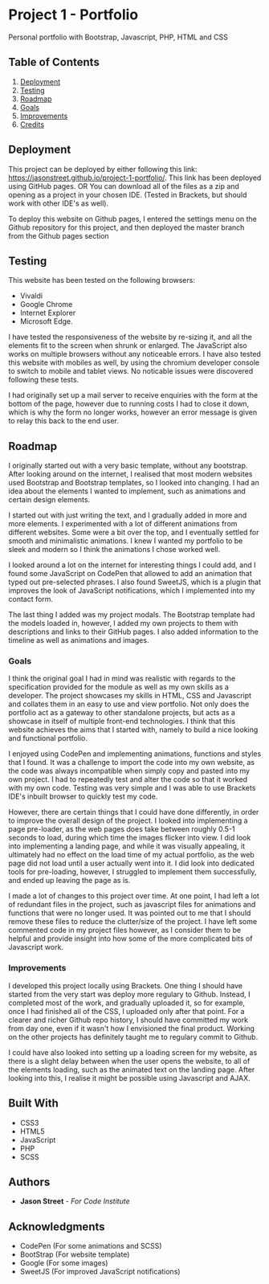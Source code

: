 # Project 1 - Portfolio
Personal portfolio with Bootstrap, Javascript, PHP, HTML and CSS

## Table of Contents  
1. [Deployment](#Deployment)  
2. [Testing](#Testing)
3. [Roadmap](#Testing) 
4. [Goals](#Goals)
5. [Improvements](#Improvements)
6. [Credits](#Credits)

## Deployment <a name="Deployment"></a>

This project can be deployed by either following this link: https://jasonstreet.github.io/project-1-portfolio/. This link has been deployed using GitHub pages.
OR
You can download all of the files as a zip and opening as a project in your chosen IDE. (Tested in Brackets, but should work with other IDE's as well).

To deploy this website on Github pages, I entered the settings menu on the Github repository for this project, and then deployed the master branch from the Github pages section

## Testing <a name="Testing"></a>

This website has been tested on the following browsers:
* Vivaldi 
* Google Chrome
* Internet Explorer
* Microsoft Edge. 

I have tested the responsiveness of the website by re-sizing it, and all the elements fit to the screen when shrunk or enlarged. The JavaScript also works on multiple browsers without any noticeable errors. I have also tested this website with mobiles as well, by using the chromium developer console to switch to mobile and tablet views. No noticable issues were discovered following these tests.

I had originally set up a mail server to receive enquiries with the form at the bottom of the page, however due to running costs I had to close it down, which is why the form no longer works, however an error message is given to relay this back to the end user.

## Roadmap <a name="Roadmap"></a>

I originally started out with a very basic template, without any bootstrap. After looking around on the internet, I realised that most modern websites used Bootstrap and Bootstrap templates, so I looked into changing. I had an idea about the elements I wanted to implement, such as animations and certain design elements.

I started out with just writing the text, and I gradually added in more and more elements. I experimented with a lot of different animations from different websites. Some were a bit over the top, and I eventually settled for smooth and minimalistic animations. I knew I wanted my portfolio to be sleek and modern so I think the animations I chose worked well. 

I looked around a lot on the internet for interesting things I could add, and I found some JavaScript on CodePen that allowed to add an animation that typed out pre-selected phrases. I also found SweetJS, which is a plugin that improves the look of JavaScript notifications, which I implemented into my contact form.

The last thing I added was my project modals. The Bootstrap template had the models loaded in, however, I added my own projects to them with descriptions and links to their GitHub pages. I also added information to the timeline as well as animations and images.

### Goals <a name="Goals"></a>

I think the original goal I had in mind was realistic with regards to the specification provided for the module as well as my own skills as a developer. The project showcases my skills in HTML, CSS and Javascript and collates them in an easy to use and view portfolio. Not only does the portfolio act as a gateway to other standalone projects, but acts as a showcase in itself of multiple front-end technologies. I think that this website achieves the aims that I started with, namely to build a nice looking and functional portfolio.

I enjoyed using CodePen and implementing animations, functions and styles that I found. It was a challenge to import the code into my own website, as the code was always incompatible when simply copy and pasted into my own project. I had to repeatedly test and alter the code so that it worked with my own code. Testing was very simple and I was able to use Brackets IDE's inbuilt browser to quickly test my code.

However, there are certain things that I could have done differently, in order to improve the overall design of the project. I looked into implementing a page pre-loader, as the web pages does take between roughly 0.5-1 seconds to load, during which time the images flicker into view. I did look into implementing a landing page, and while it was visually appealing, it ultimately had no effect on the load time of my actual portfolio, as the web page did not load until a user actually went into it. I did look into dedicated tools for pre-loading, however, I struggled to implement them successfully, and ended up leaving the page as is.

I made a lot of changes to this project over time. At one point, I had left a lot of redundant files in the project, such as javascript files for animations and functions that were no longer used. It was pointed out to me that I should remove these files to reduce the clutter/size of the project. I have left some commented code in my project files however, as I consider them to be helpful and provide insight into how some of the more complicated bits of Javascript work.

### Improvements <a name="Improvements"></a>

I developed this project locally using Brackets. One thing I should have started from the very start was deploy more regulary to Github. Instead, I completed most of the work, and gradually uploaded it, so for example, once I had finished all of the CSS, I uploaded only after that point. For a clearer and richer Github repo history, I should have committed my work from day one, even if it wasn't how I envisioned the final product. Working on the other projects has definitely taught me to regulary commit to Github.

I could have also looked into setting up a loading screen for my website, as there is a slight delay between when the user opens the website, to all of the elements loading, such as the animated text on the landing page. After looking into this, I realise it might be possible using Javascript and AJAX.

## Built With <a name="Credits"></a>

* CSS3
* HTML5
* JavaScript
* PHP
* SCSS

## Authors

* **Jason Street** - *For Code Institute*

## Acknowledgments

* CodePen (For some animations and SCSS)
* BootStrap (For website template)
* Google (For some images)
* SweetJS (For improved JavaScript notifications)
